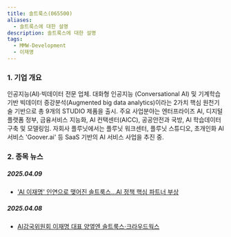 ```yaml
---
title: 솔트룩스(065500)
aliases:
  - 솔트룩스에 대한 설명
description: 솔트룩스에 대한 설명
tags:
  - MMW-Development
  - 이재명
---
```

### 1. 기업 개요
인공지능(AI)·빅데이터 전문 업체. 대화형 인공지능 (Conversational AI) 및 기계학습 기반 빅데이터 증강분석(Augmented big data analytics)이라는 2가치 핵심 원천기술 기반으로 총 9개의 STUDIO 제품을 출시. 주요 사업분야는 엔터프라이즈 AI, 디지털플랫폼 정부, 금융서비스 지능화, AI 컨택센터(AICC), 공공안전과 국방, AI 학습데이터 구축 및 모델링임. 자회사 플루닛에서는 플루닛 워크센터, 플루닛 스튜디오, 초개인화 AI 서비스 'Goover.ai' 등 SaaS 기반의 AI 서비스 사업을 추진 중.

### 2. 종목 뉴스
##### 2025.04.09
- [ 'AI 이재명' 인연으로 맺어진 솔트룩스…AI 정책 핵심 파트너 부상](https://www.asiae.co.kr/article/2025040814130665318)
##### 2025.04.08
 - [AI강국위원회 이재명 대표 양옆엔 솔트룩스·크라우드웍스](https://view.asiae.co.kr/article/2025040809342712594)